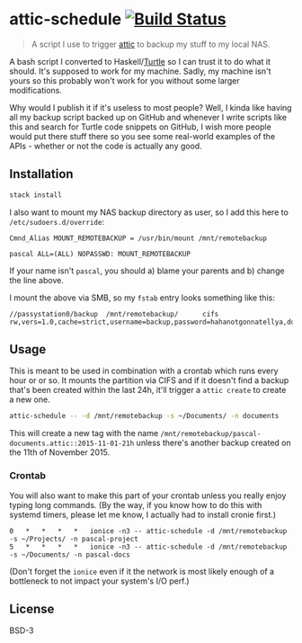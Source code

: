 # attic-schedule [![Build Status](https://travis-ci.org/passy/attic-schedule.svg?branch=master)](https://travis-ci.org/passy/attic-schedule)

> A script I use to trigger [attic](https://attic-backup.org/) to backup my
> stuff to my local NAS.

A bash script I converted to Haskell/[Turtle](http://haddock.stackage.org/lts-3.11/turtle-1.2.2/Turtle.html)
so I can trust it to do what it should. It's supposed to work for my machine.
Sadly, my machine isn't yours so this probably won't work for you without
some larger modifications.

Why would I publish it if it's useless to most people? Well, I kinda like having
all my backup script backed up on GitHub and whenever I write scripts like
this and search for Turtle code snippets on GitHub, I wish more people
would put there stuff there so you see some real-world examples of the APIs -
whether or not the code is actually any good.

## Installation

```bash
stack install
```

I also want to mount my NAS backup directory as user, so I add this here to
`/etc/sudoers.d/override`:

```
Cmnd_Alias MOUNT_REMOTEBACKUP = /usr/bin/mount /mnt/remotebackup

pascal ALL=(ALL) NOPASSWD: MOUNT_REMOTEBACKUP
```

If your name isn't `pascal`, you should a) blame your parents and b) change
the line above.

I mount the above via SMB, so my `fstab` entry looks something like this:

```
//passystation0/backup  /mnt/remotebackup/      cifs    rw,vers=1.0,cache=strict,username=backup,password=hahanotgonnatellya,domain=WORKGROUP,addr=fdbf:11c6:f107::9e4,posixpaths,serverino,acl,rsize=1048576,wsize=1048576,actimeo=1,noauto,user
```

## Usage

This is meant to be used in combination with a crontab which runs every hour or
or so. It mounts the partition via CIFS and if it doesn't find a backup that's
been created within the last 24h, it'll trigger a `attic create` to create a new
one.

```bash
attic-schedule -- -d /mnt/remotebackup -s ~/Documents/ -n documents
```

This will create a new tag with the name
`/mnt/remotebackup/pascal-documents.attic::2015-11-01-21h` unless there's another
backup created on the 11th of November 2015.

### Crontab

You will also want to make this part of your crontab unless you really enjoy
typing long commands. (By the way, if you know how to do this with systemd
timers, please let me know, I actually had to install cronie first.)

```crontab
0   *   *   *   *   ionice -n3 -- attic-schedule -d /mnt/remotebackup -s ~/Projects/ -n pascal-project
5   *   *   *   *   ionice -n3 -- attic-schedule -d /mnt/remotebackup -s ~/Documents/ -n pascal-docs
```

(Don't forget the `ionice` even if it the network is most likely enough of a
bottleneck to not impact your system's I/O perf.)

## License

BSD-3
